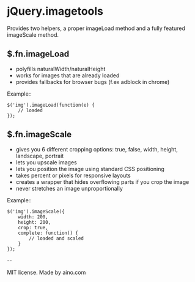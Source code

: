 jQuery.imagetools
=================

Provides two helpers, a proper imageLoad method and a fully featured imageScale method.

$.fn.imageLoad
--------------
- polyfills naturalWidth/naturalHeight
- works for images that are already loaded
- provides fallbacks for browser bugs (f.ex adblock in chrome)

Example::

    $('img').imageLoad(function(e) {
        // loaded
    });

$.fn.imageScale
---------------
- gives you 6 different cropping options: true, false, width, height, landscape, portrait
- lets you upscale images
- lets you position the image using standard CSS positioning
- takes percent or pixels for responsive layouts
- creates a wrapper that hides overflowing parts if you crop the image
- never stretches an image unproportionally

Example::

    $('img').imageScale({
        width: 200,
        height: 200,
        crop: true,
        complete: function() {
            // loaded and scaled
        }
    });

--

MIT license. Made by aino.com